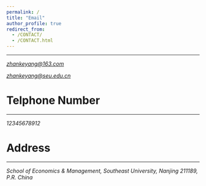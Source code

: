 ```yaml
---
permalink: /
title: "Email"
author_profile: true
redirect_from: 
  - /CONTACT/
  - /CONTACT.html
---
```

------

*zhankeyang@163.com*

*zhankeyang@seu.edu.cn*

Telphone Number
======
------

*12345678912*

Address
======
------

*School of Economics & Management, Southeast University, Nanjing 211189, P.R. China*
